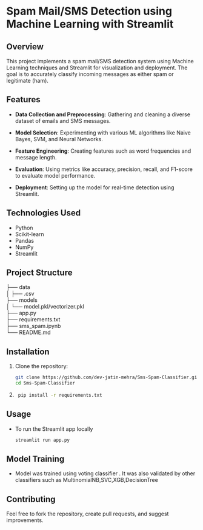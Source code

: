 # Spam Mail/SMS Detection using Machine Learning with Streamlit

## Overview

This project implements a spam mail/SMS detection system using Machine Learning techniques and Streamlit for visualization and deployment. The goal is to accurately classify incoming messages as either spam or legitimate (ham).

## Features

- **Data Collection and Preprocessing**: Gathering and cleaning a diverse dataset of emails and SMS messages.
  
- **Model Selection**: Experimenting with various ML algorithms like Naive Bayes, SVM, and Neural Networks.
  
- **Feature Engineering**: Creating features such as word frequencies and message length.
  
- **Evaluation**: Using metrics like accuracy, precision, recall, and F1-score to evaluate model performance.
  
- **Deployment**: Setting up the model for real-time detection using Streamlit.

## Technologies Used

- Python
- Scikit-learn
- Pandas
- NumPy
- Streamlit

## Project Structure

├── data<br>
│ ├── .csv<br>
├── models<br>
│ └── model.pkl/vectorizer.pkl<br>
├── app.py<br>
├── requirements.txt<br>
├── sms_spam.ipynb<br>
└── README.md<br>

## Installation

1. Clone the repository:

   ```bash
   git clone https://github.com/dev-jatin-mehra/Sms-Spam-Classifier.git
   cd Sms-Spam-Classifier

2. ```bash
    pip install -r requirements.txt

## Usage
- To run the Streamlit app locally 
    ```bash
    streamlit run app.py

## Model Training
- Model was trained using voting classifier . It was also validated by other classifiers such as MultinomialNB,SVC,XGB,DecisionTree

## Contributing
Feel free to fork the repository, create pull requests, and suggest improvements.
